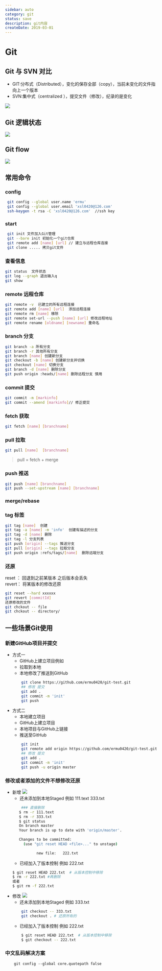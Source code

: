 ```yaml
---
sidebar: auto
category: git
status: save
description: git内容
createDate: 2019-03-01
---
```

# Git 

## Git 与 SVN 对比
- GIT:分布式（Distributed），变化的保存全部（copy），当前未变化的文件指向上一个版本
- SVN:集中式（centralized ），提交文件（修改），纪录的是变化
<!-- more -->
![](./img/diff-git-svn.png)

## Git 逻辑状态
![](./img/git-status.png)
## Git flow
![](./img/git-flow.png)

## 常用命令
### config
~~~ sh
 git config --global user.name 'ermu'  
 git config --global user.email 'xsl0420@126.com'
 ssh-keygen -t rsa -C 'xsl0420@126.com'  //ssh key 
~~~

### start
~~~ sh
 git init 文件加入Git管理
 git --bare init 初始化一个git仓库
 git remote add [name] [url] // 建立与远程仓库连接
 git clone ..... 拷贝git文件
~~~

### 查看信息
~~~ sh
git status  文件状态 
git log --graph 退出输入q
git show 
~~~

### remote 远程仓库
~~~ sh
git remote -v  已建立的所有远程连接 
git remote add [name] [url]  添加远程连接
git remote rm [name] 移除
git remote set-url --push [name] [url] 修改远程地址
git remote rename [oldname] [newname] 重命名
~~~

### branch 分支
~~~ sh
git branch -a 所有分支
git branch -r 其他所有分支 
git branch [name] 创建新分支
git checkout -b [name] 创建新分支并切换
git checkout [name] 切换分支
git branch -d [name] 删除分支
git push origin :heads/[name] 删除远程分支 慎用
~~~

### commit 提交
~~~ sh
git commit -m [markinfo]
git commit --amend [markinfo]// 修正提交
~~~

### fetch 获取
~~~ sh
git fetch [name] [branchname]
~~~

### pull 拉取
~~~ sh
git pull [name]  [branchname] 
~~~
> pull = fetch + merge

### push 推送
~~~ sh
git push [name] [branchname]
git push --set-upstream [name] [branchname]
~~~

### merge/rebase

### tag 标签
~~~ sh
git tag [name]  创建
git tag -a [name] -m 'info'  创建有描述的分支
git tag -d [name] 删除
git tag -l 分支列表 
git push [origin] --tags 推送分支
git pull [origin] --tags 拉取分支 
git push origin :refs/tags/[name]  删除远端分支
~~~

### 还原
reset ： 回退到之前某版本 之后版本会丢失  
revert： 将某版本的修改还原

~~~ sh
git reset --hard xxxxxx 
git revert [commitId] 
还原修改的文件 
git chckout -- file 
git chckout -- directory/
~~~
## 一些场景Git使用
### 新建GitHub项目并提交
- 方式一
    - GitHub上建立项目例如
    - 拉取到本地
    - 本地修改了推送到GitHub
    ~~~ sh
        git clone https://github.com/ermu0420/git-test.git
        ## 修改 提交
        git add . 
        git commit -m 'init'
        git push
    ~~~
- 方式二
    - 本地建立项目
    - GitHub上建立项目
    - 本地项目与GitHub上链接
    - 推送至GitHub
    ~~~ sh
        git init 
        git remote add origin https://github.com/ermu0420/git-test.git
        ## 修改 提交
        git add . 
        git commit -m 'init'
        git push -u origin master
    ~~~
    
### 修改或者添加的文件不想修改还原
- 新增
![](./img/new-file.png)
    - 还未添加到本地Staged  例如 111.text 333.txt
    ~~~ sh
        ### 直接删除 
       $ rm -r 111.text
       $ rm -r 333.txt
       $ git status
       On branch master
       Your branch is up to date with 'origin/master'.
       
       Changes to be committed:
         (use "git reset HEAD <file>..." to unstage)
       
               new file:   222.txt
    ~~~
    - 已经加入了版本控制 例如 222.txt 
    ~~~ sh
    $ git reset HEAD 222.txt  # 从版本控制中移除
    $ rm -r 222.txt #再删除
    或者
    $ git rm -f 222.txt
    ~~~
- 修改 
![](./img/update-file.png)
    - 还未添加到本地Staged  例如  333.txt
    ~~~ sh
        git checkout -- 333.txt
        git checkout . # 还原所有的
    ~~~
    - 已经加入了版本控制 例如 222.txt 
    ~~~ sh
        $ git reset HEAD 222.txt  # 从版本控制中移除
        $ git checkout -- 222.txt
    ~~~
### 中文乱码解决方案
        git config --global core.quotepath false
    